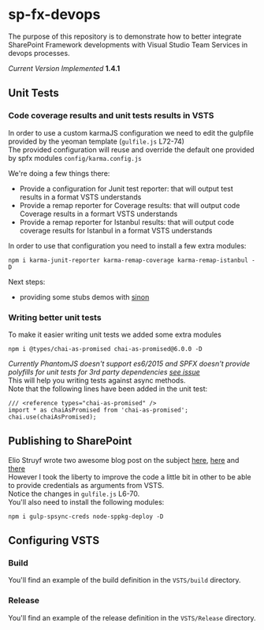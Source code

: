 # sp-fx-devops

The purpose of this repository is to demonstrate how to better integrate SharePoint Framework developments with Visual Studio Team Services in devops processes.  

*Current Version Implemented* **1.4.1**

## Unit Tests

### Code coverage results and unit tests results in VSTS

In order to use a custom karmaJS configuration we need to edit the gulpfile provided by the yeoman template (`gulfile.js` L72-74)  
The provided configuration will reuse and override the default one provided by spfx modules `config/karma.config.js`  

We're doing a few things there:
- Provide a configuration for Junit test reporter: that will output test results in a format VSTS understands
- Provide a remap reporter for Coverage results: that will output code Coverage results in a formart VSTS understands
- Provide a remap reporter for Istanbul results: that will output code coverage results for Istanbul in a format VSTS understands

In order to use that configuration you need to install a few extra modules:
```
npm i karma-junit-reporter karma-remap-coverage karma-remap-istanbul -D
```

Next steps:
- providing some stubs demos with [sinon](https://semaphoreci.com/community/tutorials/best-practices-for-spies-stubs-and-mocks-in-sinon-js) 

### Writing better unit tests
To make it easier writing unit tests we added some extra modules
```
npm i @types/chai-as-promised chai-as-promised@6.0.0 -D
```
*Currently PhantomJS doesn't support es6/2015 and SPFX doesn't provide polyfills for unit tests for 3rd party dependencies [see issue](https://github.com/SharePoint/sp-dev-docs/issues/736)*  
This will help you writing tests against async methods.  
Note that the following lines have been added in the unit test:  
```
/// <reference types="chai-as-promised" />
import * as chaiAsPromised from 'chai-as-promised';
chai.use(chaiAsPromised);
```

## Publishing to SharePoint
Elio Struyf wrote two awesome blog post on the subject [here](https://www.eliostruyf.com/automate-publishing-of-your-sharepoint-framework-scripts-to-office-365-public-cdn/), [here](https://www.eliostruyf.com/automate-sharepoint-framework-solution-package-deployment/) and [there](https://www.eliostruyf.com/configure-a-build-and-release-pipeline-for-your-sharepoint-framework-solution-deployments/)  
However I took the liberty to improve the code a little bit in other to be able to provide credentials as arguments from VSTS.  
Notice the changes in `gulfile.js` L6-70.  
You'll also need to install the following modules:
```
npm i gulp-spsync-creds node-sppkg-deploy -D
```

## Configuring VSTS
### Build
You'll find an example of the build definition in the `VSTS/build` directory.
### Release
You'll find an example of the release definition in the `VSTS/Release` directory.
